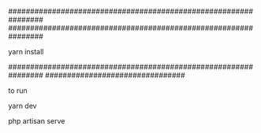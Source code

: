 ################################################################
################################################################

yarn install

################################################################
################################

to run

yarn dev

php artisan serve